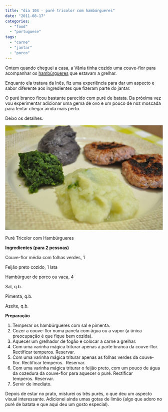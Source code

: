 ```yaml
---
title: "dia 104 - puré tricolor com hambúrgueres"
date: "2011-08-17"
categories: 
  - "food"
  - "portuguese"
tags: 
  - "carne"
  - "jantar"
  - "porco"
---
```


Ontem quando cheguei a casa, a Vânia tinha cozido uma couve-flor para acompanhar os [hambúrgueres](http://www.priberam.pt/dlpo/default.aspx?pal=hamb%C3%BArgueres) que estavam a grelhar.

  

Enquanto ela tratava da Inês, fiz uma experiência para dar um aspecto e sabor diferente aos ingredientes que fizeram parte do jantar.

  

O puré branco ficou bastante parecido com puré de batata. Da próxima vez vou experimentar adicionar uma gema de ovo e um pouco de noz moscada para tentar chegar ainda mais perto.

  

Deixo os detalhes.  
  

[![](images/Cozinha+de+Caverna+-+0.jpg)](http://1.bp.blogspot.com/-VKlAYmenyE8/TkxG6Z1YH6I/AAAAAAAAEV0/STAwfBpKWrM/s1600/Cozinha+de+Caverna+-+0.jpg)

  

Puré Tricolor com Hambúrgueres

**Ingredientes (para 2 pessoas)**

Couve-flor média com folhas verdes, 1

Feijão preto cozido, 1 lata

Hambúrguer de porco ou vaca, 4

Sal, q.b.

Pimenta, q.b.

Azeite, q.b.

  

**Preparação**

1. Temperar os hambúrgueres com sal e pimenta. 
2. Cozer a couve-flor numa panela com água ou a vapor (a única preocupação é que fique bem cozida).
3. Aquecer um grelhador de fogão e colocar a carne a grelhar.
4. Com uma varinha mágica triturar apenas a parte branca da couve-flor. Rectificar temperos. Reservar.
5. Com uma varinha mágica triturar apenas as folhas verdes da couve-flor. Rectificar temperos.  Reservar.
6. Com uma varinha mágica triturar o feijão preto, com um pouco de água da cozedura da couve-flor para aquecer o puré. Rectificar temperos. Reservar.
7. Servir de imediato.

Depois de estar no prato, misturei os três purés, o que deu um aspecto visual interessante. Adicionei ainda umas gotas de limão (algo que adoro no puré de batata e que aqui deu um gosto especial).
